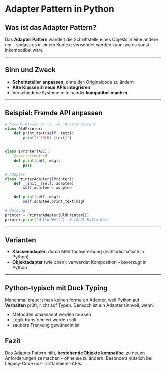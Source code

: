 # Adapter Pattern in Python

## Was ist das Adapter Pattern?

Das **Adapter Pattern** wandelt die Schnittstelle eines Objekts 
in eine andere um – sodass es in einem Kontext verwendet werden kann, 
wo es sonst inkompatibel wäre.

---

## Sinn und Zweck

- **Schnittstellen anpassen**, ohne den Originalcode zu ändern
- **Alte Klassen in neue APIs integrieren**
- Verschiedene Systeme miteinander **kompatibel machen**

---

## Beispiel: Fremde API anpassen

```python
# Fremde Klasse (z. B. von Drittanbieter)
class OldPrinter:
    def print_text(self, text):
        print(f"[OLD] {text}")


class IPrinter(ABC):
    @abstractmethod
    def print(self, msg):
        pass

# Adapter
class PrinterAdapter(IPrinter):
    def __init__(self, adaptee):
        self.adaptee = adaptee

    def print(self, msg):
        self.adaptee.print_text(msg)

# Nutzung
printer = PrinterAdapter(OldPrinter())
printer.print("Hallo Welt")  # [OLD] Hallo Welt
```

---

## Varianten

- **Klassenadapter**: durch Mehrfachvererbung (nicht idiomatisch in Python)
- **Objektadapter** (wie oben): verwendet Komposition – bevorzugt in Python

---

## Python-typisch mit Duck Typing

Manchmal braucht man keinen formellen Adapter, weil Python auf **Verhalten** prüft, nicht auf Typen. Dennoch ist ein Adapter sinnvoll, wenn:

- Methoden umbenannt werden müssen
- Logik transformiert werden soll
- saubere Trennung gewünscht ist

## Fazit

Das Adapter Pattern hilft, **bestehende Objekte kompatibel** zu neuen Anforderungen zu machen – ohne sie zu ändern. Besonders nützlich bei Legacy-Code oder Drittanbieter-APIs.

